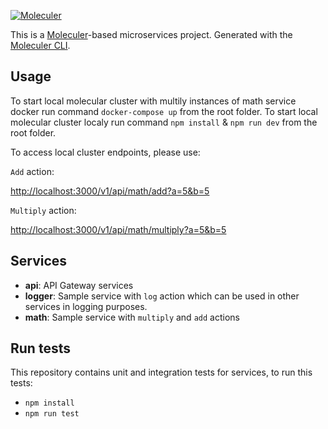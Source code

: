 [![Moleculer](https://badgen.net/badge/Powered%20by/Moleculer/0e83cd)](https://moleculer.services)



This is a [Moleculer](https://moleculer.services/)-based microservices project. Generated with the [Moleculer CLI](https://moleculer.services/docs/0.14/moleculer-cli.html).

## Usage

To start local molecular cluster with multily instances of math service docker run command `docker-compose up` from the root folder.
To start local molecular cluster localy run command `npm install` & `npm run dev` from the root folder.

To access local cluster endpoints, please use:

`Add` action:

[http://localhost:3000/v1/api/math/add?a=5&b=5](http://localhost:3000/v1/api/math/add?a=5&b=5)
 
 `Multiply` action:
 
 [http://localhost:3000/v1/api/math/multiply?a=5&b=5](http://localhost:3000/v1/api/math/multiply?a=5&b=5)


## Services

-   **api**: API Gateway services
-   **logger**: Sample service with `log` action which can be used in other services in logging purposes.
-   **math**: Sample service with `multiply` and `add` actions


## Run tests
This repository contains unit and integration tests for services, to run this tests:

-   `npm install`
-   `npm run test`
